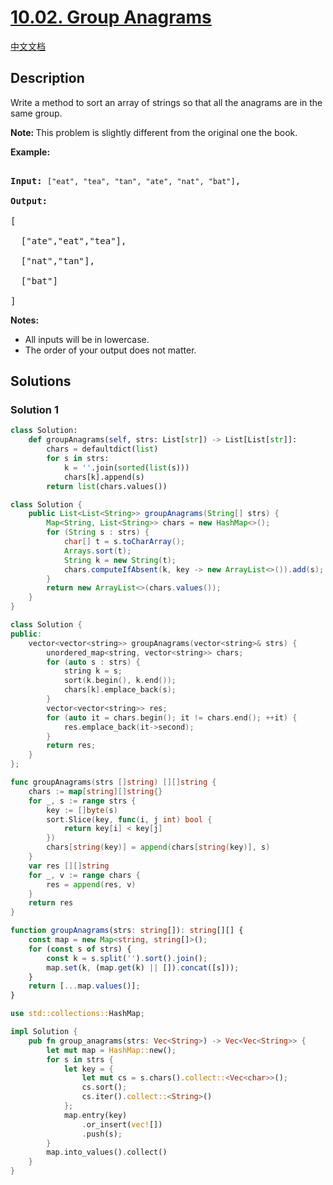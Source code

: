 # [10.02. Group Anagrams](https://leetcode.cn/problems/group-anagrams-lcci)

[中文文档](/lcci/10.02.Group%20Anagrams/README.md)

## Description

<p>Write a method to sort an array of strings so that all the anagrams are in the same group.</p>

<p><b>Note:&nbsp;</b>This problem is slightly different from the original one the book.</p>

<p><strong>Example:</strong></p>

<pre>

<strong>Input:</strong> <code>[&quot;eat&quot;, &quot;tea&quot;, &quot;tan&quot;, &quot;ate&quot;, &quot;nat&quot;, &quot;bat&quot;]</code>,

<strong>Output:</strong>

[

  [&quot;ate&quot;,&quot;eat&quot;,&quot;tea&quot;],

  [&quot;nat&quot;,&quot;tan&quot;],

  [&quot;bat&quot;]

]</pre>

<p><strong>Notes: </strong></p>

<ul>
	<li>All inputs will be in lowercase.</li>
	<li>The order of your output does not&nbsp;matter.</li>
</ul>

## Solutions

### Solution 1

<!-- tabs:start -->

```python
class Solution:
    def groupAnagrams(self, strs: List[str]) -> List[List[str]]:
        chars = defaultdict(list)
        for s in strs:
            k = ''.join(sorted(list(s)))
            chars[k].append(s)
        return list(chars.values())
```

```java
class Solution {
    public List<List<String>> groupAnagrams(String[] strs) {
        Map<String, List<String>> chars = new HashMap<>();
        for (String s : strs) {
            char[] t = s.toCharArray();
            Arrays.sort(t);
            String k = new String(t);
            chars.computeIfAbsent(k, key -> new ArrayList<>()).add(s);
        }
        return new ArrayList<>(chars.values());
    }
}
```

```cpp
class Solution {
public:
    vector<vector<string>> groupAnagrams(vector<string>& strs) {
        unordered_map<string, vector<string>> chars;
        for (auto s : strs) {
            string k = s;
            sort(k.begin(), k.end());
            chars[k].emplace_back(s);
        }
        vector<vector<string>> res;
        for (auto it = chars.begin(); it != chars.end(); ++it) {
            res.emplace_back(it->second);
        }
        return res;
    }
};
```

```go
func groupAnagrams(strs []string) [][]string {
	chars := map[string][]string{}
	for _, s := range strs {
		key := []byte(s)
		sort.Slice(key, func(i, j int) bool {
			return key[i] < key[j]
		})
		chars[string(key)] = append(chars[string(key)], s)
	}
	var res [][]string
	for _, v := range chars {
		res = append(res, v)
	}
	return res
}
```

```ts
function groupAnagrams(strs: string[]): string[][] {
    const map = new Map<string, string[]>();
    for (const s of strs) {
        const k = s.split('').sort().join();
        map.set(k, (map.get(k) || []).concat([s]));
    }
    return [...map.values()];
}
```

```rust
use std::collections::HashMap;

impl Solution {
    pub fn group_anagrams(strs: Vec<String>) -> Vec<Vec<String>> {
        let mut map = HashMap::new();
        for s in strs {
            let key = {
                let mut cs = s.chars().collect::<Vec<char>>();
                cs.sort();
                cs.iter().collect::<String>()
            };
            map.entry(key)
                .or_insert(vec![])
                .push(s);
        }
        map.into_values().collect()
    }
}
```

<!-- tabs:end -->

<!-- end -->
